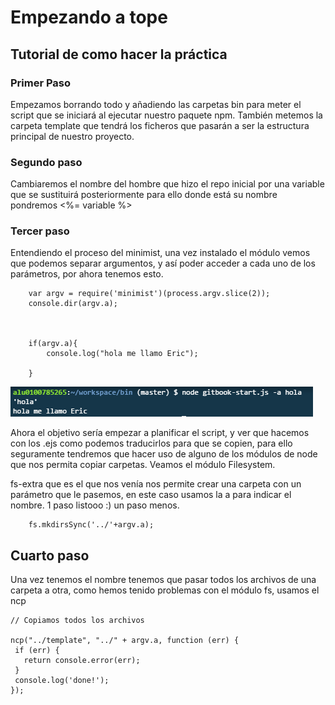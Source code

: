 # Empezando a tope

## Tutorial de como hacer la práctica

### Primer Paso

Empezamos borrando todo y añadiendo las carpetas bin para meter el script que se iniciará al ejecutar
nuestro paquete npm. También metemos la carpeta template que tendrá los ficheros que pasarán a ser
la estructura principal de nuestro proyecto. 

### Segundo paso 

Cambiaremos el nombre del hombre que hizo el repo inicial por una variable que se sustituirá posteriormente
para ello donde está su nombre pondremos <%= variable %>


### Tercer paso

Entendiendo el proceso del minimist, una vez instalado el módulo vemos que podemos separar argumentos,
y así poder acceder a cada uno de los parámetros, por ahora tenemos esto.


        var argv = require('minimist')(process.argv.slice(2));
        console.dir(argv.a);
        
        
        
        if(argv.a){
            console.log("hola me llamo Eric");
            
        }

![fotoTercerPaso](./images/1.PNG)

Ahora el objetivo sería empezar a planificar el script, y ver que hacemos con los .ejs como podemos 
traducirlos para que se copien, para ello seguramente tendremos que hacer uso de alguno de los módulos
de node que nos permita copiar carpetas. Veamos el módulo Filesystem.

fs-extra que es el que nos venía nos permite crear una carpeta con un parámetro que le pasemos, en
este caso usamos la a para indicar el nombre. 1 paso listooo :) un paso menos.

        
        fs.mkdirsSync('../'+argv.a);
        

## Cuarto paso

Una vez tenemos el nombre tenemos que pasar todos los archivos de una carpeta a otra, como hemos tenido
problemas con el módulo fs, usamos el ncp 

    // Copiamos todos los archivos

    ncp("../template", "../" + argv.a, function (err) {
     if (err) {
       return console.error(err);
     }
     console.log('done!');
    });


